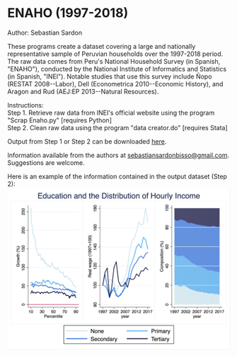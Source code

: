 # ENAHO (1997-2018)
Author: Sebastian Sardon

These programs create a dataset covering a large and nationally representative sample of Peruvian households over the 1997-2018 period. The raw data comes from Peru's National Household Survey (in Spanish, "ENAHO"), conducted by the National Institute of Informatics and Statistics (in Spanish, "INEI"). Notable studies that use this survey include Ñopo (RESTAT 2008--Labor), Dell (Econometrica 2010--Economic History), and Aragon and Rud (AEJ:EP 2013--Natural Resources).

Instructions:\
    Step 1. Retrieve raw data from INEI's official website using the program "Scrap Enaho.py" [requires Python] \
    Step 2. Clean raw data using the program "data creator.do" [requires Stata]

Output from Step 1 or Step 2  can be downloaded [here](https://www.dropbox.com/sh/drpu18tvymp7bx6/AABVLCTclguQYZeXTMAeuIk9a?dl=0).

Information available from the authors at sebastiansardonbisso@gmail.com. Suggestions are welcome.

Here is an example of the information contained in the output dataset (Step 2):
![](images/1_educ.png)
